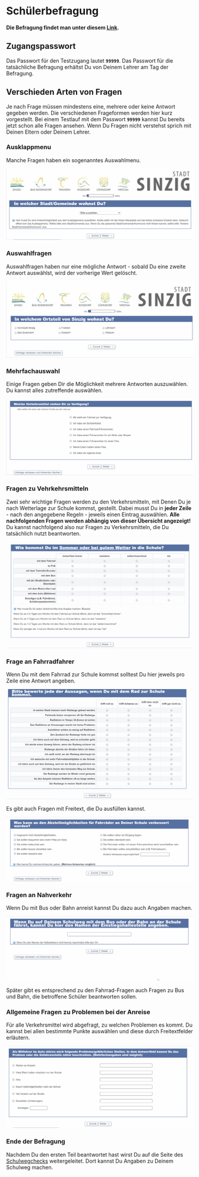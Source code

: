 # Schülerbefragung

**Die Befragung findet man unter diesem [Link](http://www.schulwegcheck.de/limesurvey/index.php/survey/index/sid/526655/newtest/Y/lang/de).**

## Zugangspasswort

Das Passwort für den Testzugang lautet **`99999`**. Das Passwort für die tatsächliche Befragung erhältst Du von Deinem Lehrer am Tag der Befragung.

## Verschieden Arten von Fragen

Je nach Frage müssen mindestens eine, mehrere oder keine Antwort gegeben werden. Die verschiedenen Frageformen werden hier kurz vorgestellt. Bei einem Testlauf mit dem Passwort **`99999`** kannst Du bereits jetzt schon alle Fragen ansehen. Wenn Du Fragen nicht verstehst sprich mit Deinen Eltern oder Deinem Lehrer.

### Ausklappmenu

Manche Fragen haben ein sogenanntes Auswahlmenu.

![Auswahlmenu](Auswahlmenu.gif)

### Auswahlfragen

Auswahlfragen haben nur eine mögliche Antwort - sobald Du eine zweite Antwort auswählst, wird der vorherige Wert gelöscht.

![Auswahlfrage](Auswahlfrage.gif)


### Mehrfachauswahl

Einige Fragen geben Dir die Möglichkeit mehrere Antworten auszuwählen. Du kannst alles zutreffende auswählen.

![Mehrfachauswahl](Mehrfachauswahl.gif)

### Fragen zu Vehrkehrsmitteln

Zwei sehr wichtige Fragen werden zu den Verkehrsmitteln, mit Denen Du je nach Wetterlage zur Schule kommst, gestellt. Dabei musst Du in **jeder Zeile** - nach den angegebene Regeln - jeweils einen Eintrag auswählen.
**Alle nachfolgenden Fragen werden abhängig von dieser Übersicht angezeigt!** Du kannst nachfolgend also nur Fragen zu Verkehrsmitteln, die Du tatsächlich nutzt beantworten.

![Verkehrsmittel](Verkehrsmittel.gif)

### Frage an Fahrradfahrer

Wenn Du mit dem Fahrrad zur Schule kommst solltest Du hier jeweils pro Zeile eine Antwort angeben.

![Fahrrad](Fahrrad.gif)

Es gibt auch Fragen mit Freitext, die Du ausfüllen kannst.

![Fahrrad2](Fahrrad2.gif)

### Fragen an Nahverkehr

Wenn Du mit Bus oder Bahn anreist kannst Du dazu auch Angaben machen.

![Bus](Bus.gif)

Später gibt es entsprechend zu den Fahrrad-Fragen auch Fragen zu Bus und Bahn, die betroffene Schüler beantworten sollen.

### Allgemeine Fragen zu Problemen bei der Anreise

Für alle Verkehrsmittel wird abgefragt, zu welchen Problemen es kommt. Du kannst bei allen bestimmte Punkte auswählen und diese durch Freitextfelder erläutern.

![Auto](Auto.gif)

### Ende der Befragung

Nachdem Du den ersten Teil beantwortet hast wirst Du auf die Seite des [Schulwegchecks](Schulwegcheck.md) weitergeleitet. Dort kannst Du Angaben zu Deinem Schulweg machen.
